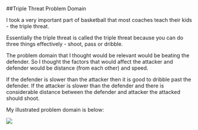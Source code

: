 ##Triple Threat Problem Domain

I took a very important part of basketball that most coaches teach their kids - the triple threat.

Essentially the triple threat is called the triple threat because you can do three things effectively - shoot, pass or dribble.

The problem domain that I thought would be relevant would be beating the defender. So I thought the factors that would affect the attacker and defender would be distance (from each other) and speed.

If the defender is slower than the attacker then it is good to dribble past the defender. If the attacker is slower than the defender and there is considerable distance between the defender and attacker the attacked should shoot.

My illustrated problem domain is below:

![](https://www.dropbox.com/s/7l408dl4spf11m2/Triple-Threat.JPG?dl=0)